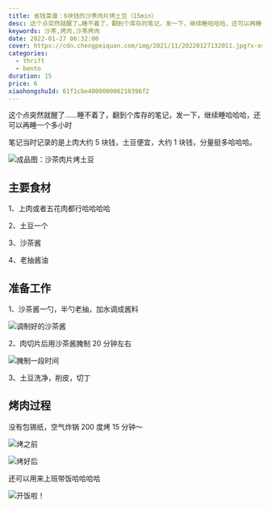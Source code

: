 ```yaml
---
title: 省钱菜谱：6块钱的沙茶肉片烤土豆（15min）
desc: 这个点突然就醒了…睡不着了，翻到个库存的笔记，发一下，继续睡哈哈哈，还可以再睡一个多小时，笔记当时记录的是上肉大约5块钱，土豆便宜，大约1块钱，分量挺多哈哈哈。
keywords: 沙茶,烤肉,沙茶烤肉
date: 2022-01-27 06:32:00
cover: https://cdn.chengpeiquan.com/img/2021/11/20220127132011.jpg?x-oss-process=image/interlace,1
categories:
  - thrift
  - bento
duration: 15
price: 6
xiaohongshuId: 61f1cbe400000000210396f2
---
```


这个点突然就醒了……睡不着了，翻到个库存的笔记，发一下，继续睡哈哈哈，还可以再睡一个多小时

笔记当时记录的是上肉大约 5 块钱，土豆便宜，大约 1 块钱，分量挺多哈哈哈。

![成品图：沙茶肉片烤土豆](https://cdn.chengpeiquan.com/img/2021/11/20220127132022.jpg?x-oss-process=image/interlace,1)

## 主要食材

1、上肉或者五花肉都行哈哈哈哈

2、土豆一个

3、沙茶酱

4、老抽酱油

## 准备工作

1、沙茶酱一勺，半勺老抽，加水调成酱料

![调制好的沙茶酱](https://cdn.chengpeiquan.com/img/2021/11/20220127132027.jpg?x-oss-process=image/interlace,1)

2、肉切片后用沙茶酱腌制 20 分钟左右

![腌制一段时间](https://cdn.chengpeiquan.com/img/2021/11/20220127132026.jpg?x-oss-process=image/interlace,1)

3、土豆洗净，削皮，切丁

## 烤肉过程

没有包锡纸，空气炸锅 200 度烤 15 分钟～

![烤之前](https://cdn.chengpeiquan.com/img/2021/11/20220127132025.jpg?x-oss-process=image/interlace,1)

![烤好后](https://cdn.chengpeiquan.com/img/2021/11/20220127132024.jpg?x-oss-process=image/interlace,1)

还可以用来上班带饭哈哈哈哈

![开饭啦！](https://cdn.chengpeiquan.com/img/2021/11/20220127132023.jpg?x-oss-process=image/interlace,1)
